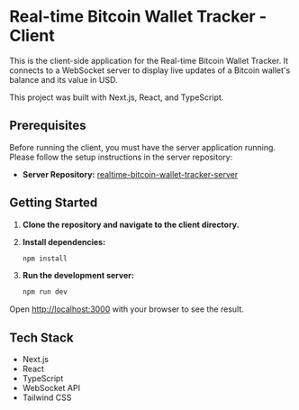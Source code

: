 # Real-time Bitcoin Wallet Tracker - Client

This is the client-side application for the Real-time Bitcoin Wallet Tracker. It connects to a WebSocket server to display live updates of a Bitcoin wallet's balance and its value in USD.

This project was built with Next.js, React, and TypeScript.

## Prerequisites

Before running the client, you must have the server application running. Please follow the setup instructions in the server repository:

-   **Server Repository:** [realtime-bitcoin-wallet-tracker-server](https://github.com/idanDayani/realtime-bitcoin-wallet-tracker-server)

## Getting Started

1.  **Clone the repository and navigate to the client directory.**

2.  **Install dependencies:**

    ```sh
    npm install
    ```

3.  **Run the development server:**
    ```sh
    npm run dev
    ```

Open [http://localhost:3000](http://localhost:3000) with your browser to see the result.

## Tech Stack

-   Next.js
-   React
-   TypeScript
-   WebSocket API
-   Tailwind CSS
